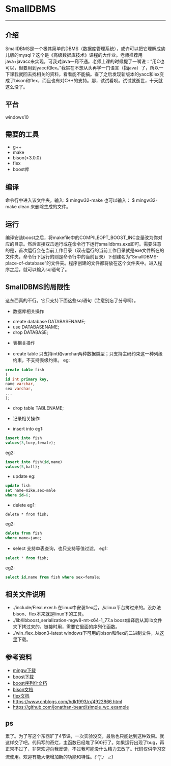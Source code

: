 # SmallDBMS
- - -
## 介绍
SmallDBMS是一个极其简单的DBMS（数据库管理系统），或许可以把它理解成幼儿版的mysql？这个是《高级数据库技术》课程的大作业。老师推荐用java+javacc来实现，可我对java一窍不通。老师上课的时候提了一嘴说：“用C也可以，但要用到yacc和lex。”我实在不想从头再学一门语言（指java）了，所以一下课我就回去找相关的资料，看看能不能搞。查了之后发现新版本的yacc和lex变成了bison和flex，而且也有对C++的支持。那，试试看呗。试试就逝世，十天就这么没了。
## 平台
windows10
## 需要的工具
- g++
- make
- bison(>3.0.0)
- flex
- boost库 
## 编译
命令行中进入该文件夹，输入:
$ mingw32-make
也可以输入：
$ mingw32-make clean
来删除生成的文件。
## 运行
编译安装boost之后，将makefile中的COMPILEOPT_BOOST_INC变量改为你对应的目录。然后直接双击运行或在命令行下运行smalldbms.exe即可。需要注意的是，首次运行会在当前工作目录（双击运行的当前工作目录就是exe文件所在的文件夹，命令行下运行的则是命令行中的当前目录）下创建名为“SmallDBMS-place-of-database”的文件夹。程序创建的文件都将放在这个文件夹中。进入程序之后，就可以输入sql语句了。
## SmallDBMS的局限性
这东西真的不行。它只支持下面这些sql语句（注意别忘了分号啊）。
+ 数据库相关操作
- create database DATABASENAME;
- use DATABASENAME;
- drop DATABASE;
+ 表相关操作
- create table 只支持int和varchar两种数据类型；只支持主码约束这一种列级约束，不支持表级约束。
eg:
```sql
create table fish
(
id int primary key,
name varchar,
sex varchar,
...
);
```
- drop table TABLENAME;
+ 记录相关操作
- insert into
eg1:
```sql
insert into fish
values(3,lucy,female);
```
eg2:
```sql
insert into fish(id,name)
values(5,ball);
```
- update
eg:
```sql
update fish
set name=mike,sex=male
where id=6;
```
- delete
eg1:
```
delete * from fish;
```
eg2:
```sql
delete from fish
where name=jane;
```
- select 支持单表查询，也只支持等值过滤。
eg1:
```sql
select * from fish;
```
eg2:
```sql
select id,name from fish where sex=female;
```
## 相关文件说明
- ./include/FlexLexer.h 在linux中安装flex后，从linux平台拷过来的。没办法bison、flex本来就是linux下的工具。
- ./lib/libboost_serialization-mgw8-mt-x64-1_77.a boost编译后从其lib文件夹下拷过来的，链接时用，需要它里面的序列化函数。
- ./win_flex_bison3-latest windows下可用的bison和flex的二进制文件，从[这里](https://sourceforge.net/projects/winflexbison/files/)下载。
## 参考资料
- [mingw下载](https://sourceforge.net/projects/mingw-w64/files/)
- [boost下载](https://www.boost.org/)
- [boost序列化文档](http://zh.highscore.de/cpp/boost/serialization.html#serialization_archive)
- [bison文档](https://www.gnu.org/software/bison/manual/bison.html)
- [flex文档](https://westes.github.io/flex/manual/)
- <https://www.cnblogs.com/hdk1993/p/4922866.html>
- <https://github.com/jonathan-beard/simple_wc_example>
## ps
累了。为了写这个东西旷了4节课，一次实验没交，最后也只能达到这种效果。就这样交了吧。代码写的奇烂，主函数已经堆了500行了。如果运行出现了bug，再正常不过了，非常欢迎向我反馈，不过我可能没什么精力去改了。代码仅供学习交流使用。欢迎有能大佬增加新的功能和特性。_(´ཀ`」 ∠)_

